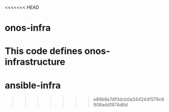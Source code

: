 <<<<<<< HEAD
# onos-infra
This code defines onos-infrastructure
=======
# ansible-infra
>>>>>>> e89b8a7df0dcb0a344244f579c6908add1874d6d
